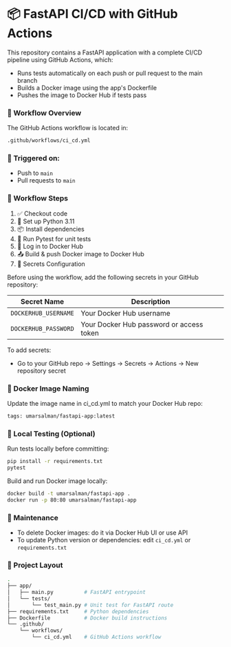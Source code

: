# 📦 FastAPI CI/CD with GitHub Actions

This repository contains a FastAPI application with a complete CI/CD pipeline using GitHub Actions, which:

- Runs tests automatically on each push or pull request to the main branch
- Builds a Docker image using the app's Dockerfile
- Pushes the image to Docker Hub if tests pass

### 🚀 Workflow Overview
The GitHub Actions workflow is located in:
```bash
.github/workflows/ci_cd.yml
```

### 🔁 Triggered on:
- Push to `main`
- Pull requests to `main`

### 🔧 Workflow Steps
1. ✅ Checkout code
2. 🐍 Set up Python 3.11
3. 📦 Install dependencies
4. 🧪 Run Pytest for unit tests
5. 🐳 Log in to Docker Hub
6. 📤 Build & push Docker image to Docker Hub
7. 🔐 Secrets Configuration

Before using the workflow, add the following secrets in your GitHub repository:

| Secret Name          | Description                              |
| -------------------- | ---------------------------------------- |
| `DOCKERHUB_USERNAME` | Your Docker Hub username                 |
| `DOCKERHUB_PASSWORD` | Your Docker Hub password or access token |


To add secrets:
- Go to your GitHub repo → Settings → Secrets → Actions → New repository secret

### 🐋 Docker Image Naming
Update the image name in ci_cd.yml to match your Docker Hub repo:
```bash
tags: umarsalman/fastapi-app:latest
```

### 🧪 Local Testing (Optional)
Run tests locally before committing:
```bash
pip install -r requirements.txt
pytest
```
Build and run Docker image locally:
```bash
docker build -t umarsalman/fastapi-app .
docker run -p 80:80 umarsalman/fastapi-app
```

### 🧼 Maintenance
- To delete Docker images: do it via Docker Hub UI or use API
- To update Python version or dependencies: edit `ci_cd.yml` or `requirements.txt`

### 📂 Project Layout
```bash
.
├── app/
│   ├── main.py          # FastAPI entrypoint
│   └── tests/
│       └── test_main.py # Unit test for FastAPI route
├── requirements.txt     # Python dependencies
├── Dockerfile           # Docker build instructions
└── .github/
    └── workflows/
        └── ci_cd.yml    # GitHub Actions workflow
```